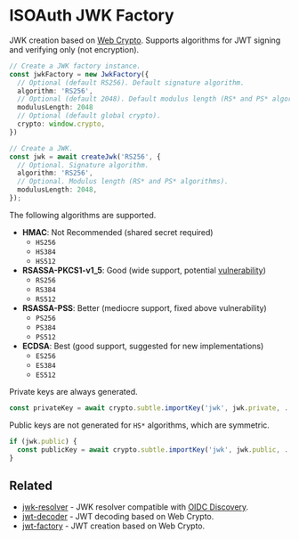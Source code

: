 # ISOAuth JWK Factory

JWK creation based on [Web Crypto](https://developer.mozilla.org/en-US/docs/Web/API/Web_Crypto_API). Supports algorithms for JWT signing and verifying only (not encryption).

```ts
// Create a JWK factory instance.
const jwkFactory = new JwkFactory({
  // Optional (default RS256). Default signature algorithm.
  algorithm: 'RS256',
  // Optional (default 2048). Default modulus length (RS* and PS* algorithms).
  modulusLength: 2048
  // Optional (default global crypto).
  crypto: window.crypto,
})

// Create a JWK.
const jwk = await createJwk('RS256', {
  // Optional. Signature algorithm.
  algorithm: 'RS256',
  // Optional. Modulus length (RS* and PS* algorithms).
  modulusLength: 2048,
});
```

The following algorithms are supported.

- **HMAC**: Not Recommended (shared secret required)
  - `HS256`
  - `HS384`
  - `HS512`
- **RSASSA-PKCS1-v1_5**: Good (wide support, potential [vulnerability](https://www.cvedetails.com/cve/CVE-2020-20949/))
  - `RS256`
  - `RS384`
  - `RS512`
- **RSASSA-PSS**: Better (mediocre support, fixed above vulnerability)
  - `PS256`
  - `PS384`
  - `PS512`
- **ECDSA**: Best (good support, suggested for new implementations)
  - `ES256`
  - `ES384`
  - `ES512`

Private keys are always generated.

```ts
const privateKey = await crypto.subtle.importKey('jwk', jwk.private, ...);
```

Public keys are not generated for `HS*` algorithms, which are symmetric.

```ts
if (jwk.public) {
  const publicKey = await crypto.subtle.importKey('jwk', jwk.public, ...);
}
```

## Related

- [jwk-resolver](https://www.npmjs.com/package/@isoauth/jwk-resolver) - JWK resolver compatible with [OIDC Discovery](https://openid.net/specs/openid-connect-discovery-1_0.html).
- [jwt-decoder](https://www.npmjs.com/package/@isoauth/jwt-decoder) - JWT decoding based on Web Crypto.
- [jwt-factory](https://www.npmjs.com/package/@isoauth/jwt-resolver) - JWT creation based on Web Crypto.
